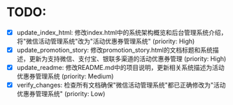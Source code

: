 # TODO:

- [x] update_index_html: 修改index.html中的系统架构概览和后台管理系统介绍，将"微信活动管理系统"改为"活动优惠券管理系统" (priority: High)
- [x] update_promotion_story: 修改promotion_story.html的文档标题和系统描述，更新为支持微信、支付宝、银联多渠道的活动优惠券管理 (priority: High)
- [x] update_readme: 修改README.md中的项目说明，更新相关系统描述为活动优惠券管理系统 (priority: Medium)
- [x] verify_changes: 检查所有文档确保"微信活动管理系统"都已正确修改为"活动优惠券管理系统" (priority: Low)
